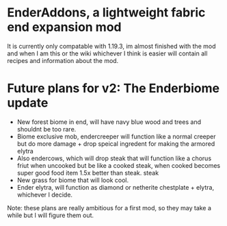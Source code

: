 # EnderAddons, a lightweight fabric end expansion mod
It is currently only compatable with 1.19.3, im almost finished with the mod and when I am this or the wiki whichever I think is easier will contain all recipes and information about the mod.

# Future plans for v2: The Enderbiome update
* New forest biome in end, will have navy blue wood and trees and shouldnt be too rare.
* Biome exclusive mob, endercreeper will function like a normal creeper but do more damage + drop speical ingredent for making the armored elytra
* Also endercows, which will drop steak that will function like a chorus friut when uncooked but be like a cooked steak, when cooked becomes super good food item 1.5x better than steak. steak
* New grass for biome that will look cool.
* Ender elytra, will function as diamond or netherite chestplate + elytra, whichever I decide.

Note: these plans are really ambitious for a first mod, so they may take a while but I will figure them out.

